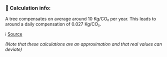 ### 🧮 **Calculation info:**

A tree compensates on average around 10 Kg/CO₂ per year. This leads to around a daily compensation of 0.027 Kg/CO₂.

:information_source: [Source](https://www.plant-for-the-planet.org/wp-content/uploads/2020/12/faktenblatt_baeume_co2.pdf)

*(Note that these calculations are an approximation and that real values can deviate)*